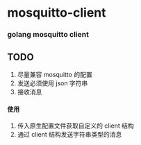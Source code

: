 # mosquitto-client
### golang mosquitto client

## TODO
1. 尽量兼容 mosquitto 的配置
2. 发送必须使用 json 字符串
3. 接收消息


#### 使用
1. 传入原生配置文件获取自定义的 client 结构
2. 通过 client 结构发送字符串类型的消息